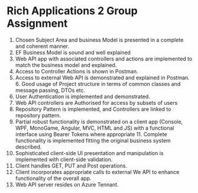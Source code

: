 # Rich Applications 2 Group Assignment

1.	Chosen Subject Area and business Model is presented in a complete and coherent manner.
2.	EF Business Model is sound and well explained
3.	Web API app with associated controllers and actions are implemented to match the business model and explained.
4.	Access to Controller Actions is shown in Postman.
5.	Access to external Web API is demonstrated and explained in Postman.	6.	Good usage of Project structure in terms of common classes and message passing, DTOs etc.
7.	User Authentication is implemented and demonstrated.
8.	Web API controllers are Authorised for access by subsets of users
9.	Repository Pattern is implemented, and Controllers are linked to repository pattern.
10.	Partial robust functionality is demonstrated on a client app (Console, WPF, MonoGame, Angular, MVC, HTML and JS) with a functional interface using Bearer Tokens where appropriate
 	11.	Complete functionality is implemented fitting the original business system described.
12.	Sophisticated client-side UI presentation and manipulation is implemented with client-side validation.
13.	Client handles GET, PUT and Post operations.
14.	Client incorporates appropriate calls to external We API to enhance functionality of the overall app.
15.	Web API server resides on Azure Tennant.

